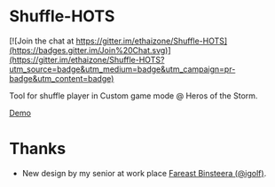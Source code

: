 # Shuffle-HOTS

[![Join the chat at https://gitter.im/ethaizone/Shuffle-HOTS](https://badges.gitter.im/Join%20Chat.svg)](https://gitter.im/ethaizone/Shuffle-HOTS?utm_source=badge&utm_medium=badge&utm_campaign=pr-badge&utm_content=badge)

Tool for shuffle player in Custom game mode @ Heros of the Storm.

<a href="http://ethaizone.github.io/Shuffle-HOTS/">Demo</a>

# Thanks

- New design by my senior at work place <a href="https://twitter.com/igolf">Fareast Binsteera (@igolf)</a>.